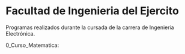 # Facultad de Ingenieria del Ejercito

Programas realizados durante la cursada de la carrera de Ingenieria Electrónica.

0_Curso_Matematica: 
